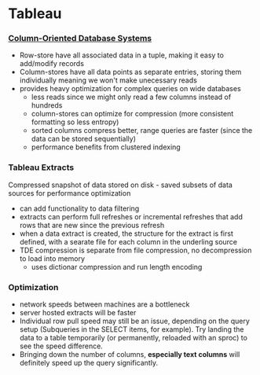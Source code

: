 # Tableau
### [Column-Oriented Database Systems](http://nms.csail.mit.edu/~stavros/pubs/tutorial2009-column_stores.pdf)
- Row-store have all associated data in a tuple, making it easy to add/modify records
- Column-stores have all data points as separate entries, storing them individually meaning we won't make unecessary reads
- provides heavy optimization for complex queries on wide databases
  - less reads since we might only read a few columns instead of hundreds
  - column-stores can optimize for compression (more consistent formatting so less entropy)
  - sorted columns compress better, range queries are faster (since the data can be stored sequentially)
  - performance benefits from clustered indexing

### Tableau Extracts
Compressed snapshot of data stored on disk - saved subsets of data sources for performance optimization
- can add functionality to data filtering
- extracts can perform full refreshes or incremental refreshes that add rows that are new since the previous refresh
- when a data extract is created, the structure for the extract is first defined, with a searate file for each column in the underling source
- TDE compression is separate from file compression, no decompression to load into memory
  - uses dictionar compression and run length encoding

### Optimization
- network speeds between machines are a bottleneck
- server hosted extracts will be faster
- Individual row pull speed may still be an issue, depending on the query setup (Subqueries in the SELECT items, for example). Try landing the data to a table temporarily (or permanently, reloaded with an sproc)  to see the speed difference.
- Bringing down the number of columns, **especially text columns** will definitely speed up the query significantly.
